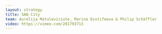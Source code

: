 ```yaml
---
layout: strategy
title: SAN City
team: Aurelija Matuleviciute, Marina Evstifeeva & Philip Schäffler
video: https://vimeo.com/281793713
---
```


